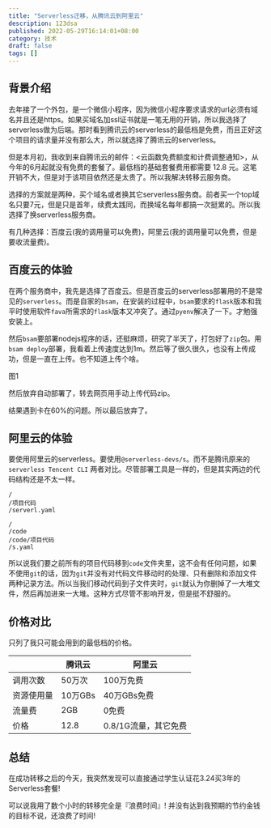 ```yaml
---
title: "Serverless迁移，从腾讯云到阿里云"
description: 123dsa
published: 2022-05-29T16:14:01+08:00
category: 技术
draft: false
tags: [] 
---
```


## 背景介绍

去年接了一个外包，是一个微信小程序，因为微信小程序要求请求的url必须有域名并且还是https。如果买域名加ssl证书就是一笔无用的开销，所以我选择了serverless做为后端。那时看到腾讯云的serverless的最低档是免费，而且正好这个项目的请求量并没有那么大，所以就选择了腾讯云的serverless。

但是本月初，我收到来自腾讯云的邮件：<云函数免费额度和计费调整通知>，从今年的6月起就没有免费的套餐了。最低档的基础套餐费用都需要 12.8 元。这笔开销不大，但是对于该项目依然还是太贵了。所以我解决转移云服务商。

选择的方案就是两种，买个域名或者换其它serverless服务商。前者买一个top域名只要7元，但是只是首年，续费太践同，而换域名每年都搞一次挺累的。所以我选择了换serverless服务商。

有几种选择：百度云(我的调用量可以免费)，阿里云(我的调用量可以免费，但是要收流量费)。

## 百度云的体验

在两个服务商中，我先是选择了百度云。但是百度云的serverless部署用的不是常见的`serverless`。而是自家的`bsam`，在安装的过程中，`bsam`要求的`flask`版本和我平时使用软件`fava`所需求的`flask`版本又冲突了。通过`pyenv`解决了一下。才勉强安装上。

然后`bsam`要部署nodejs程序的话，还挺麻烦，研究了半天了，打包好了`zip`包。用`bsam deploy`部署，我看着上传速度达到1m。然后等了很久很久，也没有上传成功，但是一直在上传。也不知道上传个啥。

图1

然后放弃自动部署了，转去网页用手动上传代码zip。

结果遇到卡在60%的问题。所以最后放弃了。

## 阿里云的体验

要使用阿里云的serverless。要使用`@serverless-devs/s`。而不是腾讯原来的`serverless Tencent CLI`
两者对比。尽管部署工具是一样的，但是其实两边的代码结构还是不太一样。

```腾讯云
/
/项目代码
/serverl.yaml
```

```阿里云
/
/code
/code/项目代码
/s.yaml
```

所以说我们要之前所有的项目代码移到`code`文件夹里，这不会有任何问题，如果不使用`git`的话，因为`git`并没有对代码文件移动时的处理、只有删除和添加文件两种记录方法。所以当我们移动代码到子文件夹时，`git`就认为你删掉了一大堆文件，然后再加进来一大堆。这种方式尽管不影响开发，但是挺不舒服的。

## 价格对比

只列了我只可能会用到的最低档的价格。

|       | 腾讯云    | 阿里云           |
| ----- | ------ | ------------- |
| 调用次数  | 50万次   | 100万免费        |
| 资源使用量 | 10万GBs | 40万GBs免费      |
| 流量费   | 2GB    | 0免费           |
| 价格    | 12.8   | 0.8/1G流量，其它免费 |


## 总结

在成功转移之后的今天，我突然发现可以直接通过学生认证花3.24买3年的Serverless套餐!

可以说我用了数个小时的转移完全是『浪费时间』!
并没有达到我预期的节约金钱的目标不说，还浪费了时间!